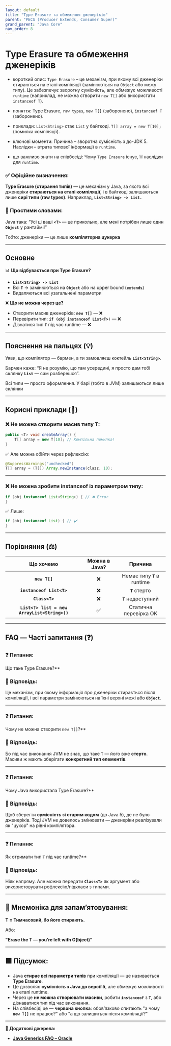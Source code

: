 ```yaml
---
layout: default
title: "Type Erasure та обмеження дженеріків"
parent: "PECS (Producer Extends, Consumer Super)"
grand_parent: "Java Core"
nav_order: 8
---
```


# Type Erasure та обмеження дженеріків

* короткий опис: `Type Erasure` – це механізм, при якому всі дженеріки стираються на етапі компіляції (замінюються на `Object` або межу типу). Це забезпечує зворотну сумісність, але обмежує можливості `runtime` (наприклад, не можна створити `new T[]` або використати `instanceof T`).

* поняття: Type Erasure, `raw types`, `new T[]` (заборонено), `instanceof T` (заборонено).

* приклади: `List<String>` стає `List` у байткоді. `T[] array = new T[10];` (помилка компіляції).

* ключові моменти: Причина – зворотна сумісність з до-JDK 5. Наслідки – втрата типової інформації в `runtime`.

* що важливо знати на співбесіді: Чому `Type Erasure` існує, її наслідки для `runtime`.

### **✅ Офіційне визначення:**

**Type Erasure (стирання типів)** — це механізм у Java, за якого всі дженеріки **стираються на етапі компіляції**, і в байткоді залишаються лише **сирі типи (raw types)**. Наприклад, **`List<String> -> List.`**

### **🧠 Простими словами:**

Java така: “Усі ці ваші **`<T>`** — це прикольно, але мені потрібен лише один **`Object`** у рантаймі\!”

Тобто: дженеріки — це лише **компіляторна цукерка**

---

## **Основне**

📊 **Що відбувається при Type Erasure?**

* **`List<String> -> List`**
* Всі **`T`** -> замінюються на **`Object`** або на upper bound (**`extends`**)
* Видаляються всі узагальнені параметри

❌ **Що не можна через це?**

* Створити масив дженеріків: **`new T[]`** — ❌
* Перевірити тип: **`if (obj instanceof List<T>`**`)` — ❌
* Дізнатися тип **`T`** під час runtime — ❌

---

## **Пояснення на пальцях (💡)**

Уяви, що компілятор — бармен, а ти замовляєш коктейль **`List<String>`**.

Бармен каже: “Я не розумію, що там усередині, я просто дам тобі склянку **`List`** — сам розберешся”.

Всі типи — просто оформлення. У барі (тобто в JVM) залишаються лише склянки

---

## **Корисні приклади (🧪)**

### **❌ Не можна створити масив типу T:**

```java
public <T> void createArray() {
    T[] array = new T[10]; // Компільна помилка!
}
```

✅ Але можна обійти через рефлексію:

```java
@SuppressWarnings("unchecked")
T[] array = (T[]) Array.newInstance(clazz, 10);
```

---

### **❌ Не можна зробити instanceof із параметром типу:**

```java
if (obj instanceof List<String>) { // ❌ Error
}
```

✅ Лише:

```java
if (obj instanceof List) { // ✔️
}
```

---

## **Порівняння (⚖️)**

| Що хочемо | Можна в Java? | Причина |
| :---: | :---: | :---: |
| **`new T[]`** | ❌ | Немає типу **`T`** в runtime |
| **`instanceof List<T>`** | ❌ | **`T`** стерто |
| **`Class<T>`** | ❌ | **`T`** недоступний |
| **`List<?> list = new ArrayList<String>()`** | ✅ | Статична перевірка OK |

---

## **FAQ — Часті запитання (❓)**

### **❓ Питання:**

 Що таке Type Erasure?**

### **💬 Відповідь:**

Це механізм, при якому інформація про дженеріки стирається після компіляції, і всі параметри замінюються на їхні верхні межі або **`Object`**.

---

### **❓ Питання:**

 Чому не можна створити `new T[]`?**

### **💬 Відповідь:**

Бо під час виконання JVM не знає, що таке `T` — його вже **стерто**. Масиви ж мають зберігати **конкретний тип елементів**.

---

### **❓ Питання:**

 Чому Java використала Type Erasure?**

### **💬 Відповідь:**

Щоб зберегти **сумісність зі старим кодом** (до Java 5), де не було дженеріків. Тоді JVM не довелось змінювати — дженеріки реалізували як "цукор" на рівні компілятора.

---

### **❓ Питання:**

 Як отримати тип `T` під час runtime?**

### **💬 Відповідь:**

Ніяк напряму. Але можна передати **`Class<T>`** як аргумент або використовувати рефлексію/підкласи з типами.

---

## **🧠 Мнемоніка для запам’ятовування:**

**T \= Тимчасовий, бо його стирають.**

Або:

**"Erase the T — you’re left with O(bject)"**

---

## **🟩 Підсумок:**

* Java **стирає всі параметри типів** при компіляції — це називається **Type Erasure**.
* Це дозволяє **сумісність з Java до версії 5**, але обмежує можливості на етапі runtime.
* Через це **не можна створювати масиви**, робити **`instanceof`** з **`T`**, або дізнаватися тип під час виконання.
* На співбесіді це — **червона кнопка**: обов’язково спитають "а чому **`new T[]`** не працює?" або "а що залишиться після компіляції?"

---

**🔗 Додаткові джерела:**

* [**Java Generics FAQ – Oracle**](https://docs.oracle.com/javase/tutorial/java/generics/erasure.html)
